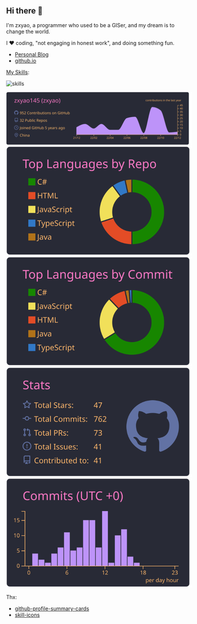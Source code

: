 ## Hi there 👋

I'm zxyao, a programmer who used to be a GISer, and my dream is to change the world.

I ❤️ coding, "not engaging in honest work", and doing something fun.

 - [Personal Blog](https://www.zxyao.net)
 - [github.io](https://zxyao145.github.io/)


[My Skills](skillicons.dev):

![skills](https://skillicons.dev/icons?i=dotnet,cs,html,scss,ts,java,py,go,jquery,react,docker,kubernetes,git,github,stackoverflow,vscode,idea,nginx,postgres,mysql,redis,cassandra,cloudflare,md,ps)

[![](https://raw.githubusercontent.com/zxyao145/github-profile-summary-cards/master/profile-summary-card-output/dracula/0-profile-details.svg)](https://github.com/zxyao145/github-profile-summary-cards)
[![](https://raw.githubusercontent.com/zxyao145/github-profile-summary-cards/master/profile-summary-card-output/dracula/1-repos-per-language.svg)](https://github.com/zxyao145/github-profile-summary-cards) [![](https://raw.githubusercontent.com/zxyao145/github-profile-summary-cards/master/profile-summary-card-output/dracula/2-most-commit-language.svg)](https://github.com/zxyao145/github-profile-summary-cards)
[![](https://raw.githubusercontent.com/zxyao145/github-profile-summary-cards/master/profile-summary-card-output/dracula/3-stats.svg)](https://github.com/zxyao145/github-profile-summary-cards) [![](https://raw.githubusercontent.com/zxyao145/github-profile-summary-cards/master/profile-summary-card-output/dracula/4-productive-time.svg)](https://github.com/zxyao145/github-profile-summary-cards)

Thx:

- [github-profile-summary-cards](https://github.com/vn7n24fzkq/github-profile-summary-cards)
- [skill-icons](https://github.com/tandpfun/skill-icons)
